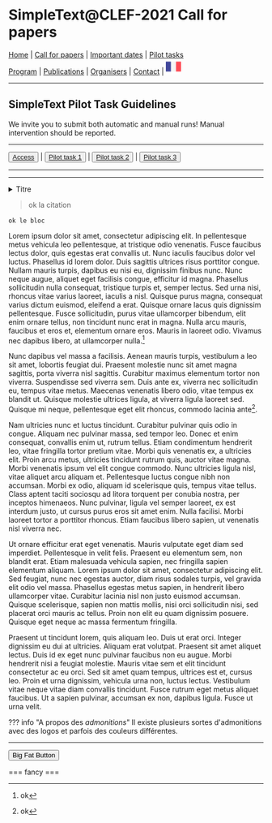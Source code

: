 # SimpleText@CLEF-2021 Call for papers

[Home](https://simpletext-madics.github.io/2021/clef/en) | [Call for papers](https://simpletext-madics.github.io/2021/clef/en/CFP) | [Important dates](https://simpletext-madics.github.io/2021/clef/en/dates) | [Pilot tasks](https://simpletext-madics.github.io/2021/clef/en/tasks)  
[Program](https://simpletext-madics.github.io/2021/clef/en/program) | [Publications](https://simpletext-madics.github.io/2021/clef/en/publications) | [Organisers](https://simpletext-madics.github.io/2021/clef/en/organisers) | [Contact](https://simpletext-madics.github.io/2021/clef/en/contact) | [<img src="FR.png" width="30">](https://simpletext-madics.github.io/2021/clef/fr/task1)

---

## SimpleText Pilot Task Guidelines

We invite you to submit both automatic and manual runs! Manual intervention should be reported.

---

<button class="button-save large">[Access](https://simpletext-madics.github.io/2021/clef/en/tasks)</button> | <button class="button-save large">[Pilot task 1](https://simpletext-madics.github.io/2021/clef/en/task1)</button> | <button class="button-save large">[Pilot task 2](https://simpletext-madics.github.io/2021/clef/en/task2)</button> | <button class="button-save large">[Pilot task 3](https://simpletext-madics.github.io/2021/clef/en/task3)</button>


---
---

<details>
<summary>Titre</summary>
<br>
Information supplémentaire
  
  Autre information
</details>

> ok la citation

    ok le bloc
    
Lorem ipsum dolor sit amet, consectetur adipiscing elit. In pellentesque metus vehicula leo pellentesque, at tristique odio venenatis. Fusce faucibus lectus dolor, quis egestas erat convallis ut. Nunc iaculis faucibus dolor vel luctus. Phasellus id lorem dolor. Duis sagittis ultrices risus porttitor congue. Nullam mauris turpis, dapibus eu nisi eu, dignissim finibus nunc. Nunc neque augue, aliquet eget facilisis congue, efficitur id magna. Phasellus sollicitudin nulla consequat, tristique turpis et, semper lectus. Sed urna nisi, rhoncus vitae varius laoreet, iaculis a nisl. Quisque purus magna, consequat varius dictum euismod, eleifend a erat. Quisque ornare lacus quis dignissim pellentesque. Fusce sollicitudin, purus vitae ullamcorper bibendum, elit enim ornare tellus, non tincidunt nunc erat in magna. Nulla arcu mauris, faucibus et eros et, elementum ornare eros. Mauris in laoreet odio. Vivamus nec dapibus libero, at ullamcorper nulla.[^1]

Nunc dapibus vel massa a facilisis. Aenean mauris turpis, vestibulum a leo sit amet, lobortis feugiat dui. Praesent molestie nunc sit amet magna sagittis, porta viverra nisl sagittis. Curabitur maximus elementum tortor non viverra. Suspendisse sed viverra sem. Duis ante ex, viverra nec sollicitudin eu, tempus vitae metus. Maecenas venenatis libero odio, vitae tempus ex blandit ut. Quisque molestie ultrices ligula, at viverra ligula laoreet sed. Quisque mi neque, pellentesque eget elit rhoncus, commodo lacinia ante[^2].

Nam ultricies nunc et luctus tincidunt. Curabitur pulvinar quis odio in congue. Aliquam nec pulvinar massa, sed tempor leo. Donec et enim consequat, convallis enim ut, rutrum tellus. Etiam condimentum hendrerit leo, vitae fringilla tortor pretium vitae. Morbi quis venenatis ex, a ultricies elit. Proin arcu metus, ultricies tincidunt rutrum quis, auctor vitae magna. Morbi venenatis ipsum vel elit congue commodo. Nunc ultricies ligula nisl, vitae aliquet arcu aliquam et. Pellentesque luctus congue nibh non accumsan. Morbi ex odio, aliquam id scelerisque quis, tempus vitae tellus. Class aptent taciti sociosqu ad litora torquent per conubia nostra, per inceptos himenaeos. Nunc pulvinar, ligula vel semper laoreet, ex est interdum justo, ut cursus purus eros sit amet enim. Nulla facilisi. Morbi laoreet tortor a porttitor rhoncus. Etiam faucibus libero sapien, ut venenatis nisl viverra nec.

Ut ornare efficitur erat eget venenatis. Mauris vulputate eget diam sed imperdiet. Pellentesque in velit felis. Praesent eu elementum sem, non blandit erat. Etiam malesuada vehicula sapien, nec fringilla sapien elementum aliquam. Lorem ipsum dolor sit amet, consectetur adipiscing elit. Sed feugiat, nunc nec egestas auctor, diam risus sodales turpis, vel gravida elit odio vel massa. Phasellus egestas metus sapien, in hendrerit libero ullamcorper vitae. Curabitur lacinia nisl non justo euismod accumsan. Quisque scelerisque, sapien non mattis mollis, nisi orci sollicitudin nisi, sed placerat orci mauris ac tellus. Proin non elit eu quam dignissim posuere. Quisque eget neque ac massa fermentum fringilla.

Praesent ut tincidunt lorem, quis aliquam leo. Duis ut erat orci. Integer dignissim eu dui at ultricies. Aliquam erat volutpat. Praesent sit amet aliquet lectus. Duis id ex eget nunc pulvinar faucibus non eu augue. Morbi hendrerit nisi a feugiat molestie. Mauris vitae sem et elit tincidunt consectetur ac eu orci. Sed sit amet quam tempus, ultrices est et, cursus leo. Proin et urna dignissim, vehicula urna non, luctus lectus. Vestibulum vitae neque vitae diam convallis tincidunt. Fusce rutrum eget metus aliquet faucibus. Ut a sapien pulvinar, accumsan ex non, dapibus ligula. Fusce ut urna velit.

[^1]: ok
[^2]: ok
    
??? info "A propos des _admonitions_"
    Il existe plusieurs sortes d'admonitions avec des logos et parfois des couleurs différentes.
    
    
    
    


---

<button class="button-save large">Big Fat Button</button>

=== fancy ===
